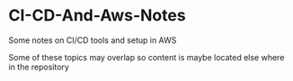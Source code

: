 # CI-CD-And-Aws-Notes
Some notes on CI/CD tools and setup in AWS

Some of these topics may overlap so content is maybe located else where in the repository
